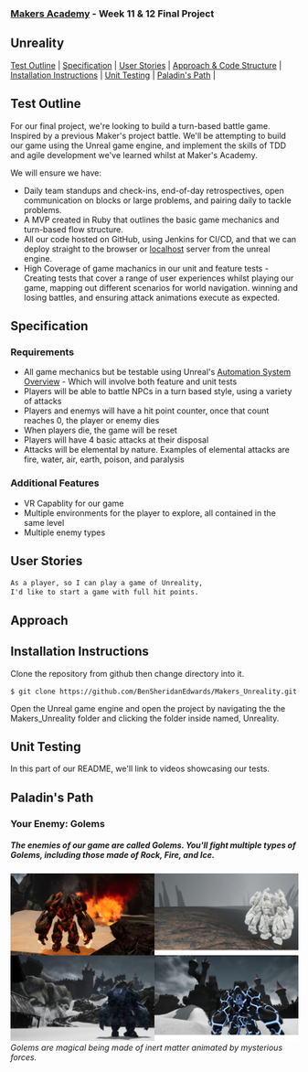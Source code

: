 
### [Makers Academy](http://www.makersacademy.com) - Week 11 & 12 Final Project
Unreality
-

[Test Outline](#Outline) | [Specification](#Specification) | [User Stories](#Story) | [Approach & Code Structure](#Approach) | [Installation Instructions](#Installation) | [Unit Testing](#Unit_Testing) | [Paladin's Path](#Game) |


## <a name="Outline">Test Outline</a>

For our final project, we're looking to build a turn-based battle game. Inspired by a previous Maker's project battle. We'll be attempting to build our game using the Unreal game engine, and implement the skills of TDD and agile development we've learned whilst at Maker's Academy.

We will ensure we have:
- Daily team standups and check-ins, end-of-day retrospectives, open communication on blocks or large problems, and pairing daily to tackle problems.
- A MVP created in Ruby that outlines the basic game mechanics and turn-based flow structure. 
- All our code hosted on GitHub, using Jenkins for CI/CD, and that we can deploy straight to the browser or [localhost](https://docs.unrealengine.com/en-US/Platforms/HTML5/GettingStarted/index.html) server from the unreal engine.
- High Coverage of game machanics in our unit and feature tests - Creating tests that cover a range of user experiences whilst playing our game, mapping out different scenarios for world navigation. winning and losing battles, and ensuring attack animations execute as expected.


## <a name="Specification">Specification</a>

### Requirements

- All game mechanics but be testable using Unreal's [Automation System Overview](https://docs.unrealengine.com/en-US/Programming/Automation/index.html) - Which will involve both feature and unit tests
- Players will be able to battle NPCs in a turn based style, using a variety of attacks
- Players and enemys will have a hit point counter, once that count reaches 0, the player or enemy dies
- When players die, the game will be reset
- Players will have 4 basic attacks at their disposal
- Attacks will be elemental by nature. Examples of elemental attacks are fire, water, air, earth, poison, and paralysis

### Additional Features

- VR Capablity for our game
- Multiple environments for the player to explore, all contained in the same level
- Multiple enemy types

## <a name="Story">User Stories</a>

```
As a player, so I can play a game of Unreality, 
I'd like to start a game with full hit points.

```

## <a name="Approach">Approach</a>



## <a name="Installation">Installation Instructions</a>

Clone the repository from github then change directory into it.

```
$ git clone https://github.com/BenSheridanEdwards/Makers_Unreality.git
```
Open the Unreal game engine and open the project by navigating the the Makers_Unreality folder and clicking the folder inside named, Unreality.

## <a name="Unit_Testng">Unit Testing</a>

In this part of our README, we'll link to videos showcasing our tests.

## <a name="Game">Paladin's Path</a>


### Your Enemy: Golems

##### The enemies of our game are called Golems. You'll fight multiple types of Golems, including those made of Rock, Fire, and Ice.

![](https://github.com/BenSheridanEdwards/Makers_Final_Project_Paladins_Path/blob/MVPBattle/Images/Golem%20Types.jpeg)
*Golems are magical being made of inert matter animated by mysterious forces.*
